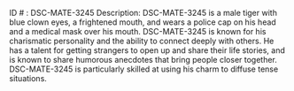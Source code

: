 ID # : DSC-MATE-3245
Description: DSC-MATE-3245 is a male tiger with blue clown eyes, a frightened mouth, and wears a police cap on his head and a medical mask over his mouth. DSC-MATE-3245 is known for his charismatic personality and the ability to connect deeply with others. He has a talent for getting strangers to open up and share their life stories, and is known to share humorous anecdotes that bring people closer together. DSC-MATE-3245 is particularly skilled at using his charm to diffuse tense situations.